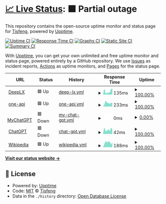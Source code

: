 # [📈 Live Status](https://Tisfeng.github.io/uptime): <!--live status--> **🟧 Partial outage**

This repository contains the open-source uptime monitor and status page for [Tisfeng](https://Tisfeng.github.io/uptime), powered by [Upptime](https://github.com/upptime/upptime).

[![Uptime CI](https://github.com/Tisfeng/Upptime/workflows/Uptime%20CI/badge.svg)](https://github.com/Tisfeng/Upptime/actions?query=workflow%3A%22Uptime+CI%22)
[![Response Time CI](https://github.com/Tisfeng/Upptime/workflows/Response%20Time%20CI/badge.svg)](https://github.com/Tisfeng/Upptime/actions?query=workflow%3A%22Response+Time+CI%22)
[![Graphs CI](https://github.com/Tisfeng/Upptime/workflows/Graphs%20CI/badge.svg)](https://github.com/Tisfeng/Upptime/actions?query=workflow%3A%22Graphs+CI%22)
[![Static Site CI](https://github.com/Tisfeng/Upptime/workflows/Static%20Site%20CI/badge.svg)](https://github.com/Tisfeng/Upptime/actions?query=workflow%3A%22Static+Site+CI%22)
[![Summary CI](https://github.com/Tisfeng/Upptime/workflows/Summary%20CI/badge.svg)](https://github.com/Tisfeng/Upptime/actions?query=workflow%3A%22Summary+CI%22)

With [Upptime](https://upptime.js.org), you can get your own unlimited and free uptime monitor and status page, powered entirely by a GitHub repository. We use [Issues](https://github.com/Tisfeng/Upptime/issues) as incident reports, [Actions](https://github.com/Tisfeng/Upptime/actions) as uptime monitors, and [Pages](https://Tisfeng.github.io/Upptime) for the status page.

<!--start: status pages-->
<!-- This summary is generated by Upptime (https://github.com/upptime/upptime) -->
<!-- Do not edit this manually, your changes will be overwritten -->
<!-- prettier-ignore -->
| URL | Status | History | Response Time | Uptime |
| --- | ------ | ------- | ------------- | ------ |
| <img alt="" src="https://icons.duckduckgo.com/ip3/deeplx.izual.me.ico" height="13"> [DeepLX](https://deeplx.izual.me) | 🟩 Up | [deep-lx.yml](https://github.com/tisfeng/uptime/commits/HEAD/history/deep-lx.yml) | <details><summary><img alt="Response time graph" src="./graphs/deep-lx/response-time-week.png" height="20"> 135ms</summary><br><a href="https://uptime.izual.me/history/deep-lx"><img alt="Response time 139" src="https://img.shields.io/endpoint?url=https%3A%2F%2Fraw.githubusercontent.com%2Ftisfeng%2Fuptime%2FHEAD%2Fapi%2Fdeep-lx%2Fresponse-time.json"></a><br><a href="https://uptime.izual.me/history/deep-lx"><img alt="24-hour response time 248" src="https://img.shields.io/endpoint?url=https%3A%2F%2Fraw.githubusercontent.com%2Ftisfeng%2Fuptime%2FHEAD%2Fapi%2Fdeep-lx%2Fresponse-time-day.json"></a><br><a href="https://uptime.izual.me/history/deep-lx"><img alt="7-day response time 135" src="https://img.shields.io/endpoint?url=https%3A%2F%2Fraw.githubusercontent.com%2Ftisfeng%2Fuptime%2FHEAD%2Fapi%2Fdeep-lx%2Fresponse-time-week.json"></a><br><a href="https://uptime.izual.me/history/deep-lx"><img alt="30-day response time 134" src="https://img.shields.io/endpoint?url=https%3A%2F%2Fraw.githubusercontent.com%2Ftisfeng%2Fuptime%2FHEAD%2Fapi%2Fdeep-lx%2Fresponse-time-month.json"></a><br><a href="https://uptime.izual.me/history/deep-lx"><img alt="1-year response time 139" src="https://img.shields.io/endpoint?url=https%3A%2F%2Fraw.githubusercontent.com%2Ftisfeng%2Fuptime%2FHEAD%2Fapi%2Fdeep-lx%2Fresponse-time-year.json"></a></details> | <details><summary><a href="https://uptime.izual.me/history/deep-lx">100.00%</a></summary><a href="https://uptime.izual.me/history/deep-lx"><img alt="All-time uptime 100.00%" src="https://img.shields.io/endpoint?url=https%3A%2F%2Fraw.githubusercontent.com%2Ftisfeng%2Fuptime%2FHEAD%2Fapi%2Fdeep-lx%2Fuptime.json"></a><br><a href="https://uptime.izual.me/history/deep-lx"><img alt="24-hour uptime 100.00%" src="https://img.shields.io/endpoint?url=https%3A%2F%2Fraw.githubusercontent.com%2Ftisfeng%2Fuptime%2FHEAD%2Fapi%2Fdeep-lx%2Fuptime-day.json"></a><br><a href="https://uptime.izual.me/history/deep-lx"><img alt="7-day uptime 100.00%" src="https://img.shields.io/endpoint?url=https%3A%2F%2Fraw.githubusercontent.com%2Ftisfeng%2Fuptime%2FHEAD%2Fapi%2Fdeep-lx%2Fuptime-week.json"></a><br><a href="https://uptime.izual.me/history/deep-lx"><img alt="30-day uptime 100.00%" src="https://img.shields.io/endpoint?url=https%3A%2F%2Fraw.githubusercontent.com%2Ftisfeng%2Fuptime%2FHEAD%2Fapi%2Fdeep-lx%2Fuptime-month.json"></a><br><a href="https://uptime.izual.me/history/deep-lx"><img alt="1-year uptime 100.00%" src="https://img.shields.io/endpoint?url=https%3A%2F%2Fraw.githubusercontent.com%2Ftisfeng%2Fuptime%2FHEAD%2Fapi%2Fdeep-lx%2Fuptime-year.json"></a></details>
| <img alt="" src="https://icons.duckduckgo.com/ip3/oneapi.izual.me.ico" height="13"> [one-api](https://oneapi.izual.me) | 🟩 Up | [one-api.yml](https://github.com/tisfeng/uptime/commits/HEAD/history/one-api.yml) | <details><summary><img alt="Response time graph" src="./graphs/one-api/response-time-week.png" height="20"> 233ms</summary><br><a href="https://uptime.izual.me/history/one-api"><img alt="Response time 230" src="https://img.shields.io/endpoint?url=https%3A%2F%2Fraw.githubusercontent.com%2Ftisfeng%2Fuptime%2FHEAD%2Fapi%2Fone-api%2Fresponse-time.json"></a><br><a href="https://uptime.izual.me/history/one-api"><img alt="24-hour response time 240" src="https://img.shields.io/endpoint?url=https%3A%2F%2Fraw.githubusercontent.com%2Ftisfeng%2Fuptime%2FHEAD%2Fapi%2Fone-api%2Fresponse-time-day.json"></a><br><a href="https://uptime.izual.me/history/one-api"><img alt="7-day response time 233" src="https://img.shields.io/endpoint?url=https%3A%2F%2Fraw.githubusercontent.com%2Ftisfeng%2Fuptime%2FHEAD%2Fapi%2Fone-api%2Fresponse-time-week.json"></a><br><a href="https://uptime.izual.me/history/one-api"><img alt="30-day response time 217" src="https://img.shields.io/endpoint?url=https%3A%2F%2Fraw.githubusercontent.com%2Ftisfeng%2Fuptime%2FHEAD%2Fapi%2Fone-api%2Fresponse-time-month.json"></a><br><a href="https://uptime.izual.me/history/one-api"><img alt="1-year response time 230" src="https://img.shields.io/endpoint?url=https%3A%2F%2Fraw.githubusercontent.com%2Ftisfeng%2Fuptime%2FHEAD%2Fapi%2Fone-api%2Fresponse-time-year.json"></a></details> | <details><summary><a href="https://uptime.izual.me/history/one-api">100.00%</a></summary><a href="https://uptime.izual.me/history/one-api"><img alt="All-time uptime 99.99%" src="https://img.shields.io/endpoint?url=https%3A%2F%2Fraw.githubusercontent.com%2Ftisfeng%2Fuptime%2FHEAD%2Fapi%2Fone-api%2Fuptime.json"></a><br><a href="https://uptime.izual.me/history/one-api"><img alt="24-hour uptime 100.00%" src="https://img.shields.io/endpoint?url=https%3A%2F%2Fraw.githubusercontent.com%2Ftisfeng%2Fuptime%2FHEAD%2Fapi%2Fone-api%2Fuptime-day.json"></a><br><a href="https://uptime.izual.me/history/one-api"><img alt="7-day uptime 100.00%" src="https://img.shields.io/endpoint?url=https%3A%2F%2Fraw.githubusercontent.com%2Ftisfeng%2Fuptime%2FHEAD%2Fapi%2Fone-api%2Fuptime-week.json"></a><br><a href="https://uptime.izual.me/history/one-api"><img alt="30-day uptime 99.97%" src="https://img.shields.io/endpoint?url=https%3A%2F%2Fraw.githubusercontent.com%2Ftisfeng%2Fuptime%2FHEAD%2Fapi%2Fone-api%2Fuptime-month.json"></a><br><a href="https://uptime.izual.me/history/one-api"><img alt="1-year uptime 99.99%" src="https://img.shields.io/endpoint?url=https%3A%2F%2Fraw.githubusercontent.com%2Ftisfeng%2Fuptime%2FHEAD%2Fapi%2Fone-api%2Fuptime-year.json"></a></details>
| <img alt="" src="https://icons.duckduckgo.com/ip3/chatgpt.izual.me.ico" height="13"> [MyChatGPT](https://chatgpt.izual.me) | 🟥 Down | [my-chat-gpt.yml](https://github.com/tisfeng/uptime/commits/HEAD/history/my-chat-gpt.yml) | <details><summary><img alt="Response time graph" src="./graphs/my-chat-gpt/response-time-week.png" height="20"> 0ms</summary><br><a href="https://uptime.izual.me/history/my-chat-gpt"><img alt="Response time 444" src="https://img.shields.io/endpoint?url=https%3A%2F%2Fraw.githubusercontent.com%2Ftisfeng%2Fuptime%2FHEAD%2Fapi%2Fmy-chat-gpt%2Fresponse-time.json"></a><br><a href="https://uptime.izual.me/history/my-chat-gpt"><img alt="24-hour response time 0" src="https://img.shields.io/endpoint?url=https%3A%2F%2Fraw.githubusercontent.com%2Ftisfeng%2Fuptime%2FHEAD%2Fapi%2Fmy-chat-gpt%2Fresponse-time-day.json"></a><br><a href="https://uptime.izual.me/history/my-chat-gpt"><img alt="7-day response time 0" src="https://img.shields.io/endpoint?url=https%3A%2F%2Fraw.githubusercontent.com%2Ftisfeng%2Fuptime%2FHEAD%2Fapi%2Fmy-chat-gpt%2Fresponse-time-week.json"></a><br><a href="https://uptime.izual.me/history/my-chat-gpt"><img alt="30-day response time 197" src="https://img.shields.io/endpoint?url=https%3A%2F%2Fraw.githubusercontent.com%2Ftisfeng%2Fuptime%2FHEAD%2Fapi%2Fmy-chat-gpt%2Fresponse-time-month.json"></a><br><a href="https://uptime.izual.me/history/my-chat-gpt"><img alt="1-year response time 444" src="https://img.shields.io/endpoint?url=https%3A%2F%2Fraw.githubusercontent.com%2Ftisfeng%2Fuptime%2FHEAD%2Fapi%2Fmy-chat-gpt%2Fresponse-time-year.json"></a></details> | <details><summary><a href="https://uptime.izual.me/history/my-chat-gpt">0.00%</a></summary><a href="https://uptime.izual.me/history/my-chat-gpt"><img alt="All-time uptime 55.46%" src="https://img.shields.io/endpoint?url=https%3A%2F%2Fraw.githubusercontent.com%2Ftisfeng%2Fuptime%2FHEAD%2Fapi%2Fmy-chat-gpt%2Fuptime.json"></a><br><a href="https://uptime.izual.me/history/my-chat-gpt"><img alt="24-hour uptime 0.00%" src="https://img.shields.io/endpoint?url=https%3A%2F%2Fraw.githubusercontent.com%2Ftisfeng%2Fuptime%2FHEAD%2Fapi%2Fmy-chat-gpt%2Fuptime-day.json"></a><br><a href="https://uptime.izual.me/history/my-chat-gpt"><img alt="7-day uptime 0.00%" src="https://img.shields.io/endpoint?url=https%3A%2F%2Fraw.githubusercontent.com%2Ftisfeng%2Fuptime%2FHEAD%2Fapi%2Fmy-chat-gpt%2Fuptime-week.json"></a><br><a href="https://uptime.izual.me/history/my-chat-gpt"><img alt="30-day uptime 8.28%" src="https://img.shields.io/endpoint?url=https%3A%2F%2Fraw.githubusercontent.com%2Ftisfeng%2Fuptime%2FHEAD%2Fapi%2Fmy-chat-gpt%2Fuptime-month.json"></a><br><a href="https://uptime.izual.me/history/my-chat-gpt"><img alt="1-year uptime 55.46%" src="https://img.shields.io/endpoint?url=https%3A%2F%2Fraw.githubusercontent.com%2Ftisfeng%2Fuptime%2FHEAD%2Fapi%2Fmy-chat-gpt%2Fuptime-year.json"></a></details>
| <img alt="" src="https://icons.duckduckgo.com/ip3/chat.openai.com.ico" height="13"> [ChatGPT](https://chat.openai.com) | 🟥 Down | [chat-gpt.yml](https://github.com/tisfeng/uptime/commits/HEAD/history/chat-gpt.yml) | <details><summary><img alt="Response time graph" src="./graphs/chat-gpt/response-time-week.png" height="20"> 42ms</summary><br><a href="https://uptime.izual.me/history/chat-gpt"><img alt="Response time 53" src="https://img.shields.io/endpoint?url=https%3A%2F%2Fraw.githubusercontent.com%2Ftisfeng%2Fuptime%2FHEAD%2Fapi%2Fchat-gpt%2Fresponse-time.json"></a><br><a href="https://uptime.izual.me/history/chat-gpt"><img alt="24-hour response time 45" src="https://img.shields.io/endpoint?url=https%3A%2F%2Fraw.githubusercontent.com%2Ftisfeng%2Fuptime%2FHEAD%2Fapi%2Fchat-gpt%2Fresponse-time-day.json"></a><br><a href="https://uptime.izual.me/history/chat-gpt"><img alt="7-day response time 42" src="https://img.shields.io/endpoint?url=https%3A%2F%2Fraw.githubusercontent.com%2Ftisfeng%2Fuptime%2FHEAD%2Fapi%2Fchat-gpt%2Fresponse-time-week.json"></a><br><a href="https://uptime.izual.me/history/chat-gpt"><img alt="30-day response time 44" src="https://img.shields.io/endpoint?url=https%3A%2F%2Fraw.githubusercontent.com%2Ftisfeng%2Fuptime%2FHEAD%2Fapi%2Fchat-gpt%2Fresponse-time-month.json"></a><br><a href="https://uptime.izual.me/history/chat-gpt"><img alt="1-year response time 53" src="https://img.shields.io/endpoint?url=https%3A%2F%2Fraw.githubusercontent.com%2Ftisfeng%2Fuptime%2FHEAD%2Fapi%2Fchat-gpt%2Fresponse-time-year.json"></a></details> | <details><summary><a href="https://uptime.izual.me/history/chat-gpt">100.00%</a></summary><a href="https://uptime.izual.me/history/chat-gpt"><img alt="All-time uptime 99.99%" src="https://img.shields.io/endpoint?url=https%3A%2F%2Fraw.githubusercontent.com%2Ftisfeng%2Fuptime%2FHEAD%2Fapi%2Fchat-gpt%2Fuptime.json"></a><br><a href="https://uptime.izual.me/history/chat-gpt"><img alt="24-hour uptime 100.00%" src="https://img.shields.io/endpoint?url=https%3A%2F%2Fraw.githubusercontent.com%2Ftisfeng%2Fuptime%2FHEAD%2Fapi%2Fchat-gpt%2Fuptime-day.json"></a><br><a href="https://uptime.izual.me/history/chat-gpt"><img alt="7-day uptime 100.00%" src="https://img.shields.io/endpoint?url=https%3A%2F%2Fraw.githubusercontent.com%2Ftisfeng%2Fuptime%2FHEAD%2Fapi%2Fchat-gpt%2Fuptime-week.json"></a><br><a href="https://uptime.izual.me/history/chat-gpt"><img alt="30-day uptime 100.00%" src="https://img.shields.io/endpoint?url=https%3A%2F%2Fraw.githubusercontent.com%2Ftisfeng%2Fuptime%2FHEAD%2Fapi%2Fchat-gpt%2Fuptime-month.json"></a><br><a href="https://uptime.izual.me/history/chat-gpt"><img alt="1-year uptime 99.99%" src="https://img.shields.io/endpoint?url=https%3A%2F%2Fraw.githubusercontent.com%2Ftisfeng%2Fuptime%2FHEAD%2Fapi%2Fchat-gpt%2Fuptime-year.json"></a></details>
| <img alt="" src="https://icons.duckduckgo.com/ip3/en.wikipedia.org.ico" height="13"> [Wikipedia](https://en.wikipedia.org) | 🟩 Up | [wikipedia.yml](https://github.com/tisfeng/uptime/commits/HEAD/history/wikipedia.yml) | <details><summary><img alt="Response time graph" src="./graphs/wikipedia/response-time-week.png" height="20"> 188ms</summary><br><a href="https://uptime.izual.me/history/wikipedia"><img alt="Response time 186" src="https://img.shields.io/endpoint?url=https%3A%2F%2Fraw.githubusercontent.com%2Ftisfeng%2Fuptime%2FHEAD%2Fapi%2Fwikipedia%2Fresponse-time.json"></a><br><a href="https://uptime.izual.me/history/wikipedia"><img alt="24-hour response time 202" src="https://img.shields.io/endpoint?url=https%3A%2F%2Fraw.githubusercontent.com%2Ftisfeng%2Fuptime%2FHEAD%2Fapi%2Fwikipedia%2Fresponse-time-day.json"></a><br><a href="https://uptime.izual.me/history/wikipedia"><img alt="7-day response time 188" src="https://img.shields.io/endpoint?url=https%3A%2F%2Fraw.githubusercontent.com%2Ftisfeng%2Fuptime%2FHEAD%2Fapi%2Fwikipedia%2Fresponse-time-week.json"></a><br><a href="https://uptime.izual.me/history/wikipedia"><img alt="30-day response time 171" src="https://img.shields.io/endpoint?url=https%3A%2F%2Fraw.githubusercontent.com%2Ftisfeng%2Fuptime%2FHEAD%2Fapi%2Fwikipedia%2Fresponse-time-month.json"></a><br><a href="https://uptime.izual.me/history/wikipedia"><img alt="1-year response time 186" src="https://img.shields.io/endpoint?url=https%3A%2F%2Fraw.githubusercontent.com%2Ftisfeng%2Fuptime%2FHEAD%2Fapi%2Fwikipedia%2Fresponse-time-year.json"></a></details> | <details><summary><a href="https://uptime.izual.me/history/wikipedia">100.00%</a></summary><a href="https://uptime.izual.me/history/wikipedia"><img alt="All-time uptime 100.00%" src="https://img.shields.io/endpoint?url=https%3A%2F%2Fraw.githubusercontent.com%2Ftisfeng%2Fuptime%2FHEAD%2Fapi%2Fwikipedia%2Fuptime.json"></a><br><a href="https://uptime.izual.me/history/wikipedia"><img alt="24-hour uptime 100.00%" src="https://img.shields.io/endpoint?url=https%3A%2F%2Fraw.githubusercontent.com%2Ftisfeng%2Fuptime%2FHEAD%2Fapi%2Fwikipedia%2Fuptime-day.json"></a><br><a href="https://uptime.izual.me/history/wikipedia"><img alt="7-day uptime 100.00%" src="https://img.shields.io/endpoint?url=https%3A%2F%2Fraw.githubusercontent.com%2Ftisfeng%2Fuptime%2FHEAD%2Fapi%2Fwikipedia%2Fuptime-week.json"></a><br><a href="https://uptime.izual.me/history/wikipedia"><img alt="30-day uptime 100.00%" src="https://img.shields.io/endpoint?url=https%3A%2F%2Fraw.githubusercontent.com%2Ftisfeng%2Fuptime%2FHEAD%2Fapi%2Fwikipedia%2Fuptime-month.json"></a><br><a href="https://uptime.izual.me/history/wikipedia"><img alt="1-year uptime 100.00%" src="https://img.shields.io/endpoint?url=https%3A%2F%2Fraw.githubusercontent.com%2Ftisfeng%2Fuptime%2FHEAD%2Fapi%2Fwikipedia%2Fuptime-year.json"></a></details>

<!--end: status pages-->

[**Visit our status website →**](https://Tisfeng.github.io/Upptime)

## 📄 License

- Powered by: [Upptime](https://github.com/upptime/upptime)
- Code: [MIT](./LICENSE) © [Tisfeng](https://Tisfeng.github.io/Upptime)
- Data in the `./history` directory: [Open Database License](https://opendatacommons.org/licenses/odbl/1-0/)
